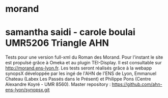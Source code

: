 morand
======

samantha saidi - carole boulai
UMR5206 Triangle
AHN
======

Tests pour une version full-xml du Roman des Morand. Pour l'instant le site est propulsé grâce à Omeka et au plugin TEI-Display. Il est consultable sur http://morand.ens-lyon.fr. 
Les tests seront réalisés grâce à la webapp synopsX développée par les ingé de l'AHN de l'ENS de Lyon, Emmanuel Chateau (Labex Les Passés dans le Présent) et Philippe Pons (Centre Alexandre Koyré - UMR 8560).
Master repository : https://github.com/ahn-ens-lyon/synopsx.git
